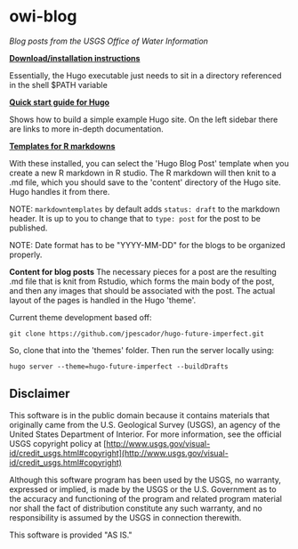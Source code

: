# owi-blog
*Blog posts from the USGS Office of Water Information*

[**Download/installation instructions**](https://gohugo.io/overview/installing/)

Essentially, the Hugo executable just needs to sit in a directory referenced in the shell $PATH variable

[**Quick start guide for Hugo**](https://gohugo.io/overview/quickstart/)

Shows how to build a simple example Hugo site.  On the left sidebar there are links to more in-depth documentation.

[**Templates for R markdowns**](https://github.com/hrbrmstr/markdowntemplates)

With these installed, you can select the 'Hugo Blog Post' template when you create a new R markdown in R studio.  The R markdown will then knit to a .md file, which you should save to the 'content' directory of the Hugo site.  Hugo handles it from there.

NOTE: `markdowntemplates` by default adds `status: draft` to the markdown header. It is up to you to change that to `type: post` for the post to be published.

NOTE: Date format has to be "YYYY-MM-DD" for the blogs to be organized properly.

**Content for blog posts** 
The necessary pieces for a post are the resulting .md file that is knit from Rstudio, which forms the main body of the post, and then any images that should be associated with the post.  The actual layout of the pages is handled in the Hugo 'theme'.

Current theme development based off:
```
git clone https://github.com/jpescador/hugo-future-imperfect.git
```
So, clone that into the 'themes' folder. Then run the server locally using:

```
hugo server --theme=hugo-future-imperfect --buildDrafts
```


Disclaimer
----------
This software is in the public domain because it contains materials that originally came from the U.S. Geological Survey  (USGS), an agency of the United States Department of Interior. For more information, see the official USGS copyright policy at [http://www.usgs.gov/visual-id/credit_usgs.html#copyright](http://www.usgs.gov/visual-id/credit_usgs.html#copyright)

Although this software program has been used by the USGS, no warranty, expressed or implied, is made by the USGS or the U.S. Government as to the accuracy and functioning of the program and related program material nor shall the fact of distribution constitute any such warranty, and no responsibility is assumed by the USGS in connection therewith.

This software is provided "AS IS."